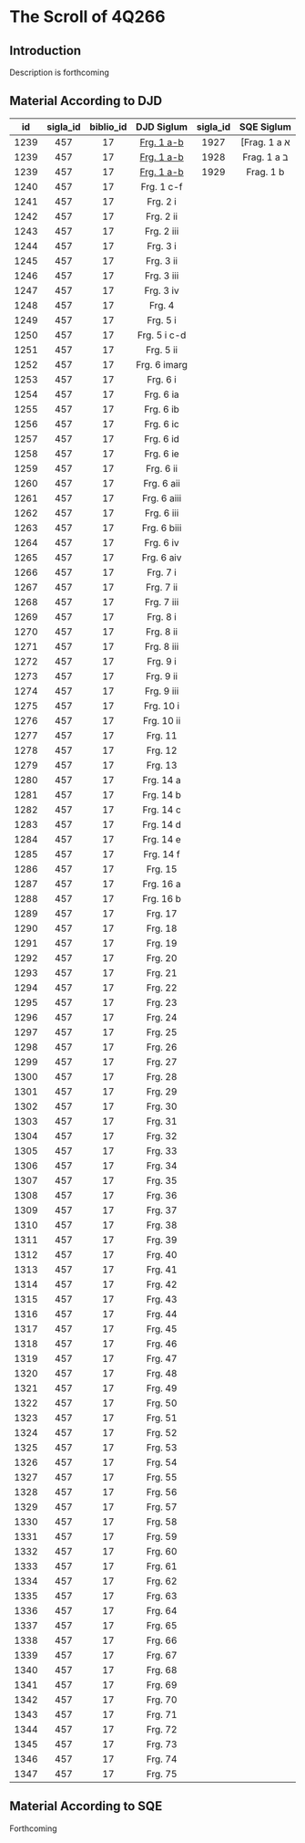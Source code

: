 # The Scroll of 4Q266

## Introduction

Description is forthcoming

## Material According to DJD

| id    | sigla_id  | biblio_id | DJD Siglum | sigla_id | SQE Siglum |
| :---: | :---:     |   :---:   | :---: | :----: | :---: |
| 1239  | 457       | 17        | [Frg. 1 a-b](457_1239_Frg_1_a/457_1239.xlsx) | 1927 | [Frag. 1 a א |
| 1239  | 457       | 17        | [Frg. 1 a-b](457_1239_Frg_1_a/457_1239.xlsx) | 1928 | Frag. 1 a ב |
| 1239  | 457       | 17        | [Frg. 1 a-b](457_1239_Frg_1_a/457_1239.xlsx) | 1929 | Frag. 1 b |
| 1240 | 457 | 17 | Frg. 1 c-f |
| 1241 | 457 | 17 | Frg. 2 i |
| 1242 | 457 | 17 | Frg. 2 ii |
| 1243 | 457 | 17 | Frg. 2 iii |
| 1244 | 457 | 17 | Frg. 3 i |
| 1245 | 457 | 17 | Frg. 3 ii |
| 1246 | 457 | 17 | Frg. 3 iii|
| 1247 | 457 | 17 | Frg. 3 iv |
| 1248 | 457 | 17 | Frg. 4 |
| 1249 | 457 | 17 | Frg. 5 i |
| 1250 | 457 | 17 | Frg. 5 i c-d |
| 1251 | 457 | 17 | Frg. 5 ii |
| 1252 | 457 | 17 | Frg. 6 imarg |
| 1253 | 457 | 17 | Frg. 6 i |
| 1254 | 457 | 17 | Frg. 6 ia |
| 1255 | 457 | 17 | Frg. 6 ib |
| 1256 | 457 | 17 | Frg. 6 ic |
| 1257 | 457 | 17 | Frg. 6 id |
| 1258 | 457 | 17 | Frg. 6 ie |
| 1259 | 457 | 17 | Frg. 6  ii |
| 1260 | 457 | 17 | Frg. 6 aii |
| 1261 | 457 | 17 | Frg. 6 aiii |
| 1262 | 457 | 17 | Frg. 6 iii |
| 1263 | 457 | 17 | Frg. 6 biii |
| 1264 | 457 | 17 | Frg. 6 iv |
| 1265 | 457 | 17 | Frg. 6 aiv |
| 1266 | 457 | 17 | Frg. 7 i |
| 1267 | 457 | 17 | Frg. 7 ii |
| 1268 | 457 | 17 | Frg. 7 iii |
| 1269 | 457 | 17 | Frg. 8 i |
| 1270 | 457 | 17 | Frg. 8 ii |
| 1271 | 457 | 17 | Frg. 8 iii |
| 1272 | 457 | 17 | Frg. 9 i |
| 1273 | 457 | 17 | Frg. 9 ii |
| 1274 | 457 | 17 | Frg. 9 iii |
| 1275 | 457 | 17 | Frg. 10 i |
| 1276 | 457 | 17 | Frg. 10 ii |
| 1277 | 457 | 17 | Frg. 11 |
| 1278 | 457 | 17 | Frg. 12 |
| 1279 | 457 | 17 | Frg. 13 |
| 1280 | 457 | 17 | Frg. 14 a |
| 1281 | 457 | 17 | Frg. 14 b |
| 1282 | 457 | 17 | Frg. 14 c |
| 1283 | 457 | 17 | Frg. 14 d |
| 1284 | 457 | 17 | Frg. 14 e |
| 1285 | 457 | 17 | Frg. 14 f |
| 1286 | 457 | 17 | Frg. 15 |
| 1287 | 457 | 17 | Frg. 16 a |
| 1288 | 457 | 17 | Frg. 16 b |
| 1289 | 457 | 17 | Frg. 17 |
| 1290 | 457 | 17 | Frg. 18 |
| 1291 | 457 | 17 | Frg. 19 |
| 1292 | 457 | 17 | Frg. 20 |
| 1293 | 457 | 17 | Frg. 21 |
| 1294 | 457 | 17 | Frg. 22 |
| 1295 | 457 | 17 | Frg. 23 |
| 1296 | 457 | 17 | Frg. 24 |
| 1297 | 457 | 17 | Frg. 25 |
| 1298 | 457 | 17 | Frg. 26 |
| 1299 | 457 | 17 | Frg. 27 |
| 1300 | 457 | 17 | Frg. 28 |
| 1301 | 457 | 17 | Frg. 29 |
| 1302 | 457 | 17 | Frg. 30 |
| 1303 | 457 | 17 | Frg. 31 |
| 1304 | 457 | 17 | Frg. 32 |
| 1305 | 457 | 17 | Frg. 33 |
| 1306 | 457 | 17 | Frg. 34 |
| 1307 | 457 | 17 | Frg. 35 |
| 1308 | 457 | 17 | Frg. 36 |
| 1309 | 457 | 17 | Frg. 37 |
| 1310 | 457 | 17 | Frg. 38 |
| 1311 | 457 | 17 | Frg. 39 |
| 1312 | 457 | 17 | Frg. 40 |
| 1313 | 457 | 17 | Frg. 41 |
| 1314 | 457 | 17 | Frg. 42 |
| 1315 | 457 | 17 | Frg. 43 |
| 1316 | 457 | 17 | Frg. 44 |
| 1317 | 457 | 17 | Frg. 45 |
| 1318 | 457 | 17 | Frg. 46 |
| 1319 | 457 | 17 | Frg. 47 |
| 1320 | 457 | 17 | Frg. 48 |
| 1321 | 457 | 17 | Frg. 49 |
| 1322 | 457 | 17 | Frg. 50 |
| 1323 | 457 | 17 | Frg. 51 |
| 1324 | 457 | 17 | Frg. 52 |
| 1325 | 457 | 17 | Frg. 53 |
| 1326 | 457 | 17 | Frg. 54 |
| 1327 | 457 | 17 | Frg. 55 |
| 1328 | 457 | 17 | Frg. 56 |
| 1329 | 457 | 17 | Frg. 57 |
| 1330 | 457 | 17 | Frg. 58 |
| 1331 | 457 | 17 | Frg. 59 |
| 1332 | 457 | 17 | Frg. 60 |
| 1333 | 457 | 17 | Frg. 61 |
| 1334 | 457 | 17 | Frg. 62 |
| 1335 | 457 | 17 | Frg. 63 |
| 1336 | 457 | 17 | Frg. 64 |
| 1337 | 457 | 17 | Frg. 65 |
| 1338 | 457 | 17 | Frg. 66 |
| 1339 | 457 | 17 | Frg. 67 |
| 1340 | 457 | 17 | Frg. 68 |
| 1341 | 457 | 17 | Frg. 69 |
| 1342 | 457 | 17 | Frg. 70 |
| 1343 | 457 | 17 | Frg. 71 |
| 1344 | 457 | 17 | Frg. 72 |
| 1345 | 457 | 17 | Frg. 73 |
| 1346 | 457 | 17 | Frg. 74 |
| 1347 | 457 | 17 | Frg. 75 |

## Material According to SQE

Forthcoming